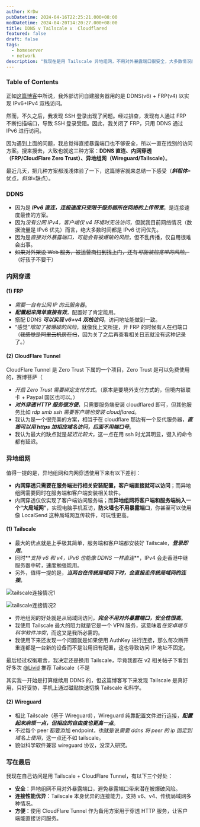 ```yaml
---
author: KrDw
pubDatetime: 2024-04-16T22:25:21.000+08:00
modDatetime: 2024-04-20T14:20:27.000+08:00
title: DDNS v Tailscale v  Cloudflared
featured: false
draft: false
tags:
  - homeserver
  - network
description: "我现在是用 Tailscale 异地组网，不用对外暴露端口很安全，大多数情况能直连成功速度也很快。"
---
```


### Table of Contents

正如[这篇博客](https://k1r.in/posts/building-homeserver-with-laptop/#公网访问)中所说，我外部访问自建服务器用的是 DDNS(v6) + FRP(v4) 以实现 IPv6+IPv4 双栈访问。

然而，不久之后，我发现 SSH 登录出现了问题。经过排查，发现有人通过 FRP 不断扫描端口，导致 SSH 登录受阻。因此，我关闭了 FRP，只用 DDNS 通过 IPv6 进行访问。

因为遇到上面的问题，我总觉得直接暴露端口也不够安全，所以一直在找别的访问方案。搜来搜去，大致也就这三种方案：**DDNS 直连、内网穿透（FRP/CloudFlare Zero Trust）、异地组网（Wireguard/Tailscale）**。

最近几天，把几种方案都浅浅体验了一下，这篇博客就来总结一下感受（**_斜粗体_**=优点，_斜体_=缺点）。

### DDNS

- 因为是 **_IPv6 直连，连接速度只受限于服务器所在网络的上传带宽_**，是连接速度最佳的方案。
- 因为*没有公网 IPv4，客户端仅 v4 环境时无法访问*，但就我目前网络情况（数据流量是 IPv6 优先）而言，绝大多数时间都是 IPv6 访问优先。
- 因为是*直接对外暴露端口，可能会有被爆破的风险*，但不乱传播，仅自用很难会出事。
- ~~如果对外架设 Web 服务，被运营商扫到找上门，还有*可能被掐宽带的风险*。~~（好孩子不要干）

### 内网穿透

#### (1) FRP

- _需要一台有公网 IP 的云服务器_。
- **_配置起来简单直接有效_**，配置好了肯定能用。
- 搭配 DDNS **_可以实现 v6+v4 双栈访问_**，访问地址能做到一致。
- “感觉”_增加了被爆破的风险_，就像我上文所提，开 FRP 的时候有人在扫端口（~~我感觉是阿里云机房在扫~~，因为关了之后再查看相关日志就没有这种记录了。）

#### (2) CloudFlare Tunnel

CloudFlare Tunnel 是 Zero Trust 下属的一个项目，Zero Trust 是可以免费使用的，赛博菩萨（

- _开启 Zero Trust 需要绑定支付方式_。（原本是要境外支付方式的，但境内银联卡 + Paypal 国区也可以。）
- **_对外穿透 HTTP 服务很方便_**，只需要服务端安装 cloudflared 即可，但其他服务比如 _rdp smb ssh 需要客户端也安装 cloudflared_。
- 我认为是一个很完美的方案，相当于在 cloudflare 那边有一个反代服务器，**_直接可以用 https 加相应域名访问，后面不用端口号_**。
- 我认为最大的缺点就是*延迟比较大*，这一点在用 ssh 时尤其明显，键入的命令都有延迟。

### 异地组网

值得一提的是，异地组网和内网穿透使用下来有以下差别：

- **内网穿透只需要在服务端进行相关安装配置，客户端直接就可以访问**；而异地组网需要同时在服务端和客户端安装相关软件。
- 内网穿透仅仅实现了客户端访问服务端；而**异地组网将客户端和服务端纳入一个“大局域网”**，实现电脑手机互访，**防火墙也不用暴露端口**，你甚至可以使用像 LocalSend 这种局域网互传软件，可玩性更高。

#### (1) Tailscale

- 最大的优点就是上手极其简单，服务端和客户端都安装好 Tailscale，**_登录即用_**。
- 同时**_支持 v6 和 v4，IPv6 也能像 DDNS 一样直连_**，IPv4 会走香港中继服务器中转，速度勉强能用。
- 另外，值得一提的是，**_当两台在传统局域网下时，会直接走传统局域网的连接_**。

![tailscale连接情况1](https://img.k1r.in/2024/05/picgo_44003e27bc00a6094f3a1ba615efdab5.png)

![tailscale连接情况2](https://img.k1r.in/2024/05/picgo_51c10841eb748171487e70772112ee4f.png)

- 异地组网的好处就是从局域网访问，**_完全不用对外暴露端口，安全性很高_**。
- 我使用 Tailscale 最大的阻力就是它是一个 VPN 服务，这意味着*在安卓端与科学软件冲突*，而这又是我所必需的。
- 我使用下来还发现一个问题就是如果使用 AuthKey 进行连接，那么每次断开重连都是一台新的设备而不是沿用旧有配置，这也导致访问 IP 地址不固定。

最后经过权衡取舍，我决定还是换用 Tailscale，毕竟我都在 v2 相关帖子下看到好多次 [@Livid](https://www.v2ex.com/member/Livid) 推荐 Tailscale（不是

其实我一开始是打算继续用 DDNS 的，但这篇博客写下来发现 Tailscale 是真好用，只好妥协，手机上通过磁贴快速切换 Tailscale 和科学。

#### (2) Wireguard

- 相比 Tailscale（基于 Wireguard），Wireguard 纯靠配置文件进行连接，**_配置起来麻烦一点，但相应的自由度也更高一点_**。
- 不过每个 peer 都要添加 endpoint，也就是说*需要 ddns 将 peer 的 ip 固定到域名上使用*，这一点还不如 tailscale。
- 貌似科学软件兼容 wireguard 协议，没深入研究。

### 写在最后

我现在自己访问是用 Tailscale + CloudFlare Tunnel，有以下三个好处：

- **安全**：异地组网不用对外暴露端口，避免暴露端口带来潜在被爆破风险。
- **连接性能优异**：Tailscale 本身优异的连接能力，支持 v6、v4、传统局域网多种情况。
- **方便**：使用 CloudFlare Tunnel 作为备用方案用于穿透 HTTP 服务，让客户端能直接访问服务。
